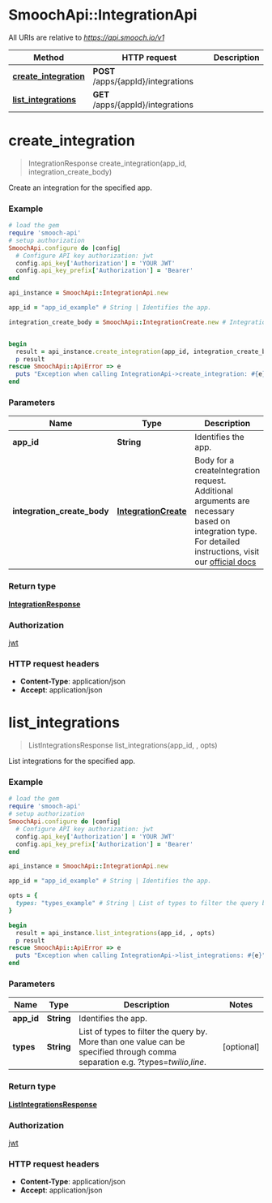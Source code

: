 # SmoochApi::IntegrationApi

All URIs are relative to *https://api.smooch.io/v1*

Method | HTTP request | Description
------------- | ------------- | -------------
[**create_integration**](IntegrationApi.md#create_integration) | **POST** /apps/{appId}/integrations | 
[**list_integrations**](IntegrationApi.md#list_integrations) | **GET** /apps/{appId}/integrations | 


# **create_integration**
> IntegrationResponse create_integration(app_id, integration_create_body)



Create an integration for the specified app.

### Example
```ruby
# load the gem
require 'smooch-api'
# setup authorization
SmoochApi.configure do |config|
  # Configure API key authorization: jwt
  config.api_key['Authorization'] = 'YOUR JWT'
  config.api_key_prefix['Authorization'] = 'Bearer'
end

api_instance = SmoochApi::IntegrationApi.new

app_id = "app_id_example" # String | Identifies the app.

integration_create_body = SmoochApi::IntegrationCreate.new # IntegrationCreate | Body for a createIntegration request. Additional arguments are necessary based on integration type. For detailed instructions, visit our [official docs](https://docs.smooch.io/rest/#create-integration) 


begin
  result = api_instance.create_integration(app_id, integration_create_body)
  p result
rescue SmoochApi::ApiError => e
  puts "Exception when calling IntegrationApi->create_integration: #{e}"
end
```

### Parameters

Name | Type | Description  | Notes
------------- | ------------- | ------------- | -------------
 **app_id** | **String**| Identifies the app. | 
 **integration_create_body** | [**IntegrationCreate**](IntegrationCreate.md)| Body for a createIntegration request. Additional arguments are necessary based on integration type. For detailed instructions, visit our [official docs](https://docs.smooch.io/rest/#create-integration)  | 

### Return type

[**IntegrationResponse**](IntegrationResponse.md)

### Authorization

[jwt](../README.md#jwt)

### HTTP request headers

 - **Content-Type**: application/json
 - **Accept**: application/json



# **list_integrations**
> ListIntegrationsResponse list_integrations(app_id, , opts)



List integrations for the specified app.

### Example
```ruby
# load the gem
require 'smooch-api'
# setup authorization
SmoochApi.configure do |config|
  # Configure API key authorization: jwt
  config.api_key['Authorization'] = 'YOUR JWT'
  config.api_key_prefix['Authorization'] = 'Bearer'
end

api_instance = SmoochApi::IntegrationApi.new

app_id = "app_id_example" # String | Identifies the app.

opts = { 
  types: "types_example" # String | List of types to filter the query by. More than one value can be specified through comma separation e.g. ?types=*twilio*,*line*. 
}

begin
  result = api_instance.list_integrations(app_id, , opts)
  p result
rescue SmoochApi::ApiError => e
  puts "Exception when calling IntegrationApi->list_integrations: #{e}"
end
```

### Parameters

Name | Type | Description  | Notes
------------- | ------------- | ------------- | -------------
 **app_id** | **String**| Identifies the app. | 
 **types** | **String**| List of types to filter the query by. More than one value can be specified through comma separation e.g. ?types&#x3D;*twilio*,*line*.  | [optional] 

### Return type

[**ListIntegrationsResponse**](ListIntegrationsResponse.md)

### Authorization

[jwt](../README.md#jwt)

### HTTP request headers

 - **Content-Type**: application/json
 - **Accept**: application/json



